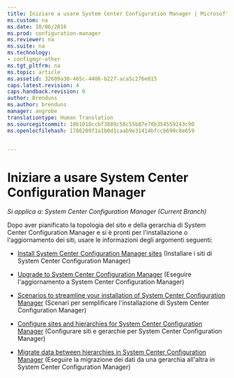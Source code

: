```yaml
---
title: Iniziare a usare System Center Configuration Manager | Microsoft Docs
ms.custom: na
ms.date: 10/06/2016
ms.prod: configuration-manager
ms.reviewer: na
ms.suite: na
ms.technology:
- configmgr-other
ms.tgt_pltfrm: na
ms.topic: article
ms.assetid: 32609a30-465c-4406-b227-aca5c276e015
caps.latest.revision: 4
caps.handback.revision: 0
author: Brenduns
ms.author: brenduns
manager: angrobe
translationtype: Human Translation
ms.sourcegitcommit: 10b1010ccbf3889c58c55b87e70b354559243c90
ms.openlocfilehash: 1786209f1a1b0d1caab9e31414bfccb690c8e659


---
```

# <a name="start-using-system-center-configuration-manager"></a>Iniziare a usare System Center Configuration Manager

*Si applica a: System Center Configuration Manager (Current Branch)*

Dopo aver pianificato la topologia del sito e della gerarchia di System Center Configuration Manager e si è pronti per l'installazione o l'aggiornamento dei siti, usare le informazioni degli argomenti seguenti:  

-   [Install System Center Configuration Manager sites](/sccm/core/servers/deploy/install/installing-sites) (Installare i siti di System Center Configuration Manager)  

-   [Upgrade to System Center Configuration Manager](../../../core/servers/deploy/install/upgrade-to-configuration-manager.md) (Eseguire l'aggiornamento a System Center Configuration Manager)  

-   [Scenarios to streamline your installation of System Center Configuration Manager](../../../core/servers/deploy/install/scenarios-to-streamline-your-installation.md) (Scenari per semplificare l'installazione di System Center Configuration Manager)  

-   [Configure sites and hierarchies for System Center Configuration Manager](../../../core/servers/deploy/configure/configure-sites-and-hierarchies.md) (Configurare siti e gerarchie per System Center Configuration Manager)  

-   [Migrate data between hierarchies in System Center Configuration Manager](../../../core/migration/migrate-data-between-hierarchies.md) (Eseguire la migrazione dei dati da una gerarchia all'altra in System Center Configuration Manager)  



<!--HONumber=Dec16_HO3-->



